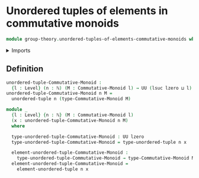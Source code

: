 # Unordered tuples of elements in commutative monoids

```agda
module group-theory.unordered-tuples-of-elements-commutative-monoids where
```

<details><summary>Imports</summary>

```agda
open import elementary-number-theory.natural-numbers

open import foundation.universe-levels
open import foundation.unordered-tuples

open import group-theory.commutative-monoids
```

</details>

## Definition

```agda
unordered-tuple-Commutative-Monoid :
  {l : Level} (n : ℕ) (M : Commutative-Monoid l) → UU (lsuc lzero ⊔ l)
unordered-tuple-Commutative-Monoid n M =
  unordered-tuple n (type-Commutative-Monoid M)

module _
  {l : Level} {n : ℕ} (M : Commutative-Monoid l)
  (x : unordered-tuple-Commutative-Monoid n M)
  where

  type-unordered-tuple-Commutative-Monoid : UU lzero
  type-unordered-tuple-Commutative-Monoid = type-unordered-tuple n x

  element-unordered-tuple-Commutative-Monoid :
    type-unordered-tuple-Commutative-Monoid → type-Commutative-Monoid M
  element-unordered-tuple-Commutative-Monoid =
    element-unordered-tuple n x
```
